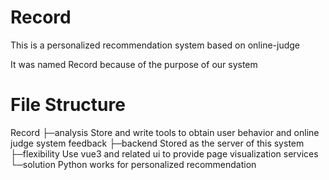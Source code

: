 # Record
This is a personalized recommendation system based on online-judge

It was named Record because of the purpose of our system

# File Structure
Record
├─analysis  Store and write tools to obtain user behavior and online judge system feedback
├─backend  Stored as the server of this system
├─flexibility  Use vue3 and related ui to provide page visualization services
└─solution  Python works for personalized recommendation
